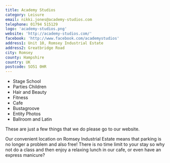 ```yaml
---
title: Academy Studios
category: Leisure
email: nikki.jones@academy-studios.com
telephone: 01794 515129
logo: 'academy-studios.png'
website: 'http://academy-studios.com/'
facebook: 'http://www.facebook.com/academystudios'
address1: Unit 10, Romsey Industrial Estate
address2: Greatbridge Road
city: Romsey
county: Hampshire
country: UK
postcode: SO51 0HR
---
```


* Stage School
* Parties Children
* Hair and Beauty
* Fitness
* Cafe
* Bustagroove
* Entity Photos
* Ballroom and Latin

These are just a few things that we do please go to our website.

Our convenient location on Romsey Industrial Estate means that parking is no longer a problem and also free! There is no time limit to your stay so why not do a class and then enjoy a relaxing lunch in our cafe, or even have an express manicure?
